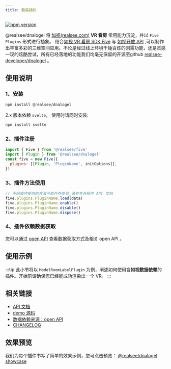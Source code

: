 ```yaml
---
title: 看房插件
---
```


[![npm version](https://img.shields.io/npm/v/@realsee/dnalogel.svg?style=flat-square&logo=npm&label=npm%20install%20@realsee/dnalogel)](https://www.npmjs.com/package/@realsee/dnalogel)


@realsee/dnalogel 将 [如视(realsee.com)](https://realsee.com) **VR 看房** 常用能力沉淀，并以 `Five Plugins` 形式进行抽象。
结合[如视 VR 看房 SDK Five](https://open-platform.realsee.com/developer/docs/front/3d-space/get-started/rendering-engine/)
与 [如视开放 API](https://open-platform.realsee.com/developer/open/api/#/) ,可以制作出丰富多彩的三维空间应用。不论是经过线上环境千锤百炼的刚需功能，还是灵感一现的炫酷尝试，所有已经落地的功能我们均毫无保留的开源至github [realsee-developer/dnalogel](https://github.com/realsee-developer/dnalogel) 。


## 使用说明

### 1、安装

```bash npm2yarn
npm install @realsee/dnalogel
```

2.x 版本依赖 `svelte`， 使用时请同时安装:
```bash npm2yarn
npm install svelte 
```


### 2、插件注册

```js
import { Five } from '@realsee/five'
import { Plugin } from '@realsee/dnalogel'
const five = new Five({
  plugins: [[Plugin, 'PluginName', initOptions]],
})
```

### 3、插件方法使用

```js
// 不同插件提供的方法可能存在差异,请参考各插件 API 文档
five.plugins.PluginName.load(data)
five.plugins.PluginName.enable()
five.plugins.PluginName.disable()
five.plugins.PluginName.dispose()
```

### 4、插件依赖数据获取

您可以通过 [open API](https://open-platform.realsee.com/developer/open/api#/) 查看数据获取方式及相关 open API 。

## 使用示例

:::tip
此小节将以 `ModelRoomLabelPlugin` 为例，阐述如何使用含**如视数据依赖**的插件。开始前请确保您已经能成功渲染出一个 VR。
:::



## 相关链接

- [API 文档](https://unpkg.com/@realsee/dnalogel/docs/index.html)
- [demo 源码](https://github.com/realsee-developer/dnalogel/tree/main/examples/src)
- [数据依赖来源：open API](https://open-platform.realsee.com/developer/open/api/)
- [CHANGELOG](https://github.com/realsee-developer/dnalogel/blob/main/plugins/CHANGELOG.md)

## 效果预览

我们为每个插件书写了简单的效果示例，您可点击预览：
[@realsee/dnalogel showcase](https://realsee.js.org/dnalogel/)


